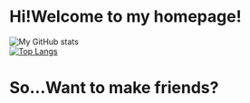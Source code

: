 # Hi!Welcome to my homepage!
![My GitHub stats](https://github-readme-stats.vercel.app/api?username=MulatramAwA&show_icons=true&theme=onedark)\
[![Top Langs](https://github-readme-stats.vercel.app/api/top-langs/?username=MulatramAwA)](https://github.com/anuraghazra/github-readme-stats)
# So...Want to make friends?
